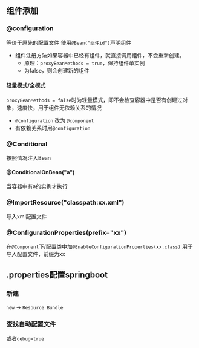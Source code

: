 ## 组件添加
### @configuration
等价于原先的配置文件
使用`@Bean("组件id")`声明组件
- 组件注册方法如果容器中已经有组件，就直接调用组件，不会重新创建。
	- 原理：`proxyBeanMethods = true`，保持组件单实例
	- 为false，则会创建新的组件
#### 轻量模式/全模式
`proxyBeanMethods = false`时为轻量模式，即不会检查容器中是否有创建过对象，速度快，用于组件无依赖关系的情况
- `@configuration` 改为 `@component`
- 有依赖关系时用`@configuration`
### @Conditional
按照情况注入Bean
#### @ConditionalOnBean("a")
当容器中有a的实例才执行
### @ImportResource("classpath:xx.xml")
导入xml配置文件
### @ConfigurationProperties(prefix="xx")
在`@Component`下/配置类中加`@EnableConfigurationProperties(xx.class)`
用于导入配置文件，前缀为xx	


## .properties配置springboot
### 新建
`new` -> `Resource Bundle`
### 查找自动配置文件
或者`debug=true`














